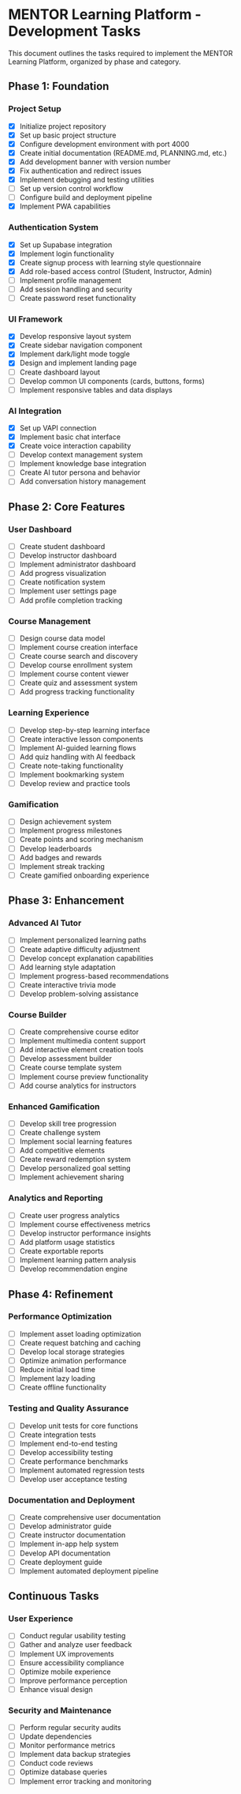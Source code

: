 # MENTOR Learning Platform - Development Tasks

This document outlines the tasks required to implement the MENTOR Learning Platform, organized by phase and category.

## Phase 1: Foundation

### Project Setup

- [x] Initialize project repository
- [x] Set up basic project structure
- [x] Configure development environment with port 4000
- [x] Create initial documentation (README.md, PLANNING.md, etc.)
- [x] Add development banner with version number
- [x] Fix authentication and redirect issues
- [x] Implement debugging and testing utilities
- [ ] Set up version control workflow
- [ ] Configure build and deployment pipeline
- [x] Implement PWA capabilities

### Authentication System

- [x] Set up Supabase integration
- [x] Implement login functionality
- [x] Create signup process with learning style questionnaire
- [x] Add role-based access control (Student, Instructor, Admin)
- [ ] Implement profile management
- [ ] Add session handling and security
- [ ] Create password reset functionality

### UI Framework

- [x] Develop responsive layout system
- [x] Create sidebar navigation component
- [x] Implement dark/light mode toggle
- [x] Design and implement landing page
- [ ] Create dashboard layout
- [ ] Develop common UI components (cards, buttons, forms)
- [ ] Implement responsive tables and data displays

### AI Integration

- [x] Set up VAPI connection
- [x] Implement basic chat interface
- [x] Create voice interaction capability
- [ ] Develop context management system
- [ ] Implement knowledge base integration
- [ ] Create AI tutor persona and behavior
- [ ] Add conversation history management

## Phase 2: Core Features

### User Dashboard

- [ ] Create student dashboard
- [ ] Develop instructor dashboard
- [ ] Implement administrator dashboard
- [ ] Add progress visualization
- [ ] Create notification system
- [ ] Implement user settings page
- [ ] Add profile completion tracking

### Course Management

- [ ] Design course data model
- [ ] Implement course creation interface
- [ ] Create course search and discovery
- [ ] Develop course enrollment system
- [ ] Implement course content viewer
- [ ] Create quiz and assessment system
- [ ] Add progress tracking functionality

### Learning Experience

- [ ] Develop step-by-step learning interface
- [ ] Create interactive lesson components
- [ ] Implement AI-guided learning flows
- [ ] Add quiz handling with AI feedback
- [ ] Create note-taking functionality
- [ ] Implement bookmarking system
- [ ] Develop review and practice tools

### Gamification

- [ ] Design achievement system
- [ ] Implement progress milestones
- [ ] Create points and scoring mechanism
- [ ] Develop leaderboards
- [ ] Add badges and rewards
- [ ] Implement streak tracking
- [ ] Create gamified onboarding experience

## Phase 3: Enhancement

### Advanced AI Tutor

- [ ] Implement personalized learning paths
- [ ] Create adaptive difficulty adjustment
- [ ] Develop concept explanation capabilities
- [ ] Add learning style adaptation
- [ ] Implement progress-based recommendations
- [ ] Create interactive trivia mode
- [ ] Develop problem-solving assistance

### Course Builder

- [ ] Create comprehensive course editor
- [ ] Implement multimedia content support
- [ ] Add interactive element creation tools
- [ ] Develop assessment builder
- [ ] Create course template system
- [ ] Implement course preview functionality
- [ ] Add course analytics for instructors

### Enhanced Gamification

- [ ] Develop skill tree progression
- [ ] Create challenge system
- [ ] Implement social learning features
- [ ] Add competitive elements
- [ ] Create reward redemption system
- [ ] Develop personalized goal setting
- [ ] Implement achievement sharing

### Analytics and Reporting

- [ ] Create user progress analytics
- [ ] Implement course effectiveness metrics
- [ ] Develop instructor performance insights
- [ ] Add platform usage statistics
- [ ] Create exportable reports
- [ ] Implement learning pattern analysis
- [ ] Develop recommendation engine

## Phase 4: Refinement

### Performance Optimization

- [ ] Implement asset loading optimization
- [ ] Create request batching and caching
- [ ] Develop local storage strategies
- [ ] Optimize animation performance
- [ ] Reduce initial load time
- [ ] Implement lazy loading
- [ ] Create offline functionality

### Testing and Quality Assurance

- [ ] Develop unit tests for core functions
- [ ] Create integration tests
- [ ] Implement end-to-end testing
- [ ] Develop accessibility testing
- [ ] Create performance benchmarks
- [ ] Implement automated regression tests
- [ ] Develop user acceptance testing

### Documentation and Deployment

- [ ] Create comprehensive user documentation
- [ ] Develop administrator guide
- [ ] Create instructor documentation
- [ ] Implement in-app help system
- [ ] Develop API documentation
- [ ] Create deployment guide
- [ ] Implement automated deployment pipeline

## Continuous Tasks

### User Experience

- [ ] Conduct regular usability testing
- [ ] Gather and analyze user feedback
- [ ] Implement UX improvements
- [ ] Ensure accessibility compliance
- [ ] Optimize mobile experience
- [ ] Improve performance perception
- [ ] Enhance visual design

### Security and Maintenance

- [ ] Perform regular security audits
- [ ] Update dependencies
- [ ] Monitor performance metrics
- [ ] Implement data backup strategies
- [ ] Conduct code reviews
- [ ] Optimize database queries
- [ ] Implement error tracking and monitoring
